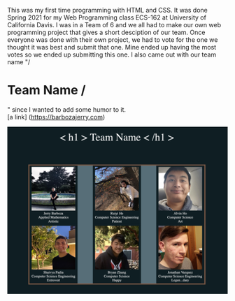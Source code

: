 This was my first time programming with HTML and CSS. It was done Spring 2021 for my Web Programming class ECS-162 at University of California Davis. I was in a Team of 6 and we all had to make our own web programming project that gives a short desciption of our team. Once everyone was done with their own project, we had to vote for the one we thought it was best and submit that one. Mine ended up having the most votes so we ended up submitting this one. I also came out with our team name "/<h1> Team Name /</h1>" since I wanted to add some humor to it. 
<br> 
[a link] (https://barbozajerry.com)


![alt text](ECS162HW1/Images/WebProgrammingHW1.png)
